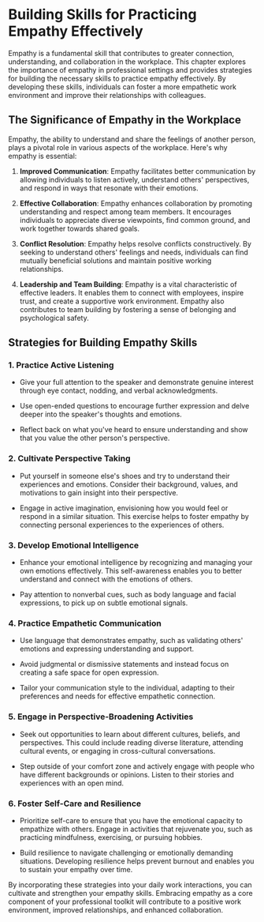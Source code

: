Building Skills for Practicing Empathy Effectively
===========================================================

Empathy is a fundamental skill that contributes to greater connection, understanding, and collaboration in the workplace. This chapter explores the importance of empathy in professional settings and provides strategies for building the necessary skills to practice empathy effectively. By developing these skills, individuals can foster a more empathetic work environment and improve their relationships with colleagues.

The Significance of Empathy in the Workplace
--------------------------------------------

Empathy, the ability to understand and share the feelings of another person, plays a pivotal role in various aspects of the workplace. Here's why empathy is essential:

1. **Improved Communication**: Empathy facilitates better communication by allowing individuals to listen actively, understand others' perspectives, and respond in ways that resonate with their emotions.

2. **Effective Collaboration**: Empathy enhances collaboration by promoting understanding and respect among team members. It encourages individuals to appreciate diverse viewpoints, find common ground, and work together towards shared goals.

3. **Conflict Resolution**: Empathy helps resolve conflicts constructively. By seeking to understand others' feelings and needs, individuals can find mutually beneficial solutions and maintain positive working relationships.

4. **Leadership and Team Building**: Empathy is a vital characteristic of effective leaders. It enables them to connect with employees, inspire trust, and create a supportive work environment. Empathy also contributes to team building by fostering a sense of belonging and psychological safety.

Strategies for Building Empathy Skills
--------------------------------------

### 1. Practice Active Listening

* Give your full attention to the speaker and demonstrate genuine interest through eye contact, nodding, and verbal acknowledgments.

* Use open-ended questions to encourage further expression and delve deeper into the speaker's thoughts and emotions.

* Reflect back on what you've heard to ensure understanding and show that you value the other person's perspective.

### 2. Cultivate Perspective Taking

* Put yourself in someone else's shoes and try to understand their experiences and emotions. Consider their background, values, and motivations to gain insight into their perspective.

* Engage in active imagination, envisioning how you would feel or respond in a similar situation. This exercise helps to foster empathy by connecting personal experiences to the experiences of others.

### 3. Develop Emotional Intelligence

* Enhance your emotional intelligence by recognizing and managing your own emotions effectively. This self-awareness enables you to better understand and connect with the emotions of others.

* Pay attention to nonverbal cues, such as body language and facial expressions, to pick up on subtle emotional signals.

### 4. Practice Empathetic Communication

* Use language that demonstrates empathy, such as validating others' emotions and expressing understanding and support.

* Avoid judgmental or dismissive statements and instead focus on creating a safe space for open expression.

* Tailor your communication style to the individual, adapting to their preferences and needs for effective empathetic connection.

### 5. Engage in Perspective-Broadening Activities

* Seek out opportunities to learn about different cultures, beliefs, and perspectives. This could include reading diverse literature, attending cultural events, or engaging in cross-cultural conversations.

* Step outside of your comfort zone and actively engage with people who have different backgrounds or opinions. Listen to their stories and experiences with an open mind.

### 6. Foster Self-Care and Resilience

* Prioritize self-care to ensure that you have the emotional capacity to empathize with others. Engage in activities that rejuvenate you, such as practicing mindfulness, exercising, or pursuing hobbies.

* Build resilience to navigate challenging or emotionally demanding situations. Developing resilience helps prevent burnout and enables you to sustain your empathy over time.

By incorporating these strategies into your daily work interactions, you can cultivate and strengthen your empathy skills. Embracing empathy as a core component of your professional toolkit will contribute to a positive work environment, improved relationships, and enhanced collaboration.
